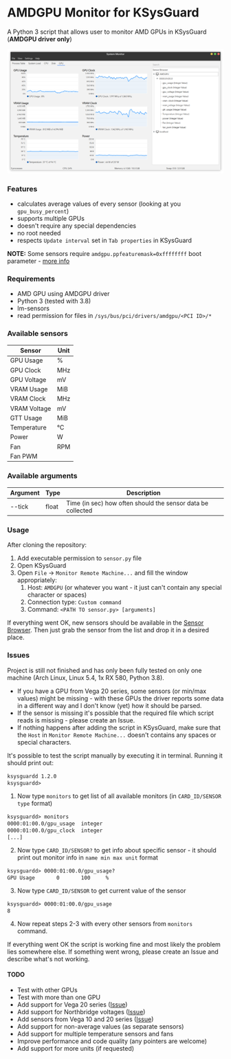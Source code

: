 # AMDGPU Monitor for KSysGuard

A Python 3 script that allows user to monitor AMD GPUs in KSysGuard (**AMDGPU driver only**)

![Screenshot](/screenshot.png)

### Features

-   calculates average values of every sensor (looking at you `gpu_busy_percent`)
-   supports multiple GPUs
-   doesn't require any special dependencies
-   no root needed
-   respects `Update interval` set in `Tab properties` in KSysGuard

**NOTE:** Some sensors require `amdgpu.ppfeaturemask=0xffffffff` boot parameter - [more info](https://wiki.archlinux.org/index.php/AMDGPU#Overclocking)

### Requirements

-   AMD GPU using AMDGPU driver
-   Python 3 (tested with 3.8)
-   lm-sensors
-   read permission for files in `/sys/bus/pci/drivers/amdgpu/<PCI ID>/*`

### Available sensors

| Sensor       | Unit |
| ------------ | ---- |
| GPU Usage    | %    |
| GPU Clock    | MHz  |
| GPU Voltage  | mV   |
| VRAM Usage   | MiB  |
| VRAM Clock   | MHz  |
| VRAM Voltage | mV   |
| GTT Usage    | MiB  |
| Temperature  | °C   |
| Power        | W    |
| Fan          | RPM  |
| Fan PWM      |      |

### Available arguments

| Argument | Type  | Description                                                 |
| -------- | ----- | ----------------------------------------------------------- |
| --tick   | float | Time (in sec) how often should the sensor data be collected |

### Usage

After cloning the repository:

1. Add executable permission to `sensor.py` file
2. Open KSysGuard
3. Open `File` -> `Monitor Remote Machine...` and fill the window appropriately:
    1. Host: `AMDGPU` (or whatever you want - it just can't contain any special character or spaces)
    2. Connection type: `Custom command`
    3. Command: `<PATH TO sensor.py> [arguments]`

If everything went OK, new sensors should be available in the [Sensor Browser](https://docs.kde.org/trunk5/en/kde-workspace/ksysguard/the-workspace.html#the-sensor-browser). Then just grab the sensor from the list and drop it in a desired place.

### Issues

Project is still not finished and has only been fully tested on only one machine (Arch Linux, Linux 5.4, 1x RX 580, Python 3.8).

-   If you have a GPU from Vega 20 series, some sensors (or min/max values) might be missing - with these GPUs the driver reports some data in a different way and I don't know (yet) how it should be parsed.
-   If the sensor is missing it's possible that the required file which script reads is missing - please create an Issue.
-   If nothing happens after adding the script in KSysGuard, make sure that the `Host` in `Monitor Remote Machine...` doesn't contains any spaces or special characters.

It's possible to test the script manually by executing it in terminal. Running it should print out:

```
ksysguardd 1.2.0
ksysguardd>
```

1. Now type `monitors` to get list of all available monitors (in `CARD_ID/SENSOR type` format)

```
ksysguardd> monitors
0000:01:00.0/gpu_usage  integer
0000:01:00.0/gpu_clock  integer
[...]
```

2. Now type `CARD_ID/SENSOR?` to get info about specific sensor - it should print out monitor info in `name min max unit` format

```
ksysguardd> 0000:01:00.0/gpu_usage?
GPU Usage       0       100     %
```

3. Now type `CARD_ID/SENSOR` to get current value of the sensor

```
ksysguardd> 0000:01:00.0/gpu_usage
8
```

4. Now repeat steps 2-3 with every other sensors from `monitors` command.

If everything went OK the script is working fine and most likely the problem lies somewhere else. If something went wrong, please create an Issue and describe what's not working.

#### TODO

-   Test with other GPUs
-   Test with more than one GPU
-   Add support for Vega 20 series ([Issue](https://github.com/PatrickSzela/ksysguard-amdgpu/issues/1))
-   Add support for Northbridge voltages ([Issue](https://github.com/PatrickSzela/ksysguard-amdgpu/issues/2))
-   Add sensors from Vega 10 and 20 series ([Issue](https://github.com/PatrickSzela/ksysguard-amdgpu/issues/3))
-   Add support for non-average values (as separate sensors)
-   Add support for multiple temperature sensors and fans
-   Improve performance and code quality (any pointers are welcome)
-   Add support for more units (if requested)
